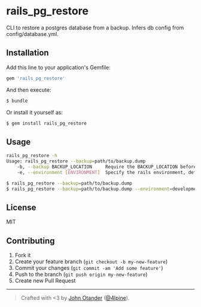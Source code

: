 # rails_pg_restore

CLI to restore a postgres database from a backup. Infers db config from config/database.yml.

## Installation

Add this line to your application's Gemfile:

```ruby
gem 'rails_pg_restore'
```

And then execute:

```sh
$ bundle
```

Or install it yourself as:

```sh
$ gem install rails_pg_restore
```

## Usage

```sh
rails_pg_restore -h
Usage: rails_pg_restore --backup=path/to/backup.dump
    -b, --backup BACKUP_LOCATION     Require the BACKUP_LOCATION before restoring
    -e, --environment [ENVIRONMENT]  Specify the rails environment, defaults to development
```
```sh
$ rails_pg_restore --backup=path/to/backup.dump
$ rails_pg_restore --backup=path/to/backup.dump --environment=development
```

## License

MIT

## Contributing

1. Fork it
2. Create your feature branch (`git checkout -b my-new-feature`)
3. Commit your changes (`git commit -am 'Add some feature'`)
4. Push to the branch (`git push origin my-new-feature`)
5. Create new Pull Request

***

> Crafted with <3 by [John Otander](http://johnotander.com) ([@4lpine](https://twitter.com/4lpine)).
